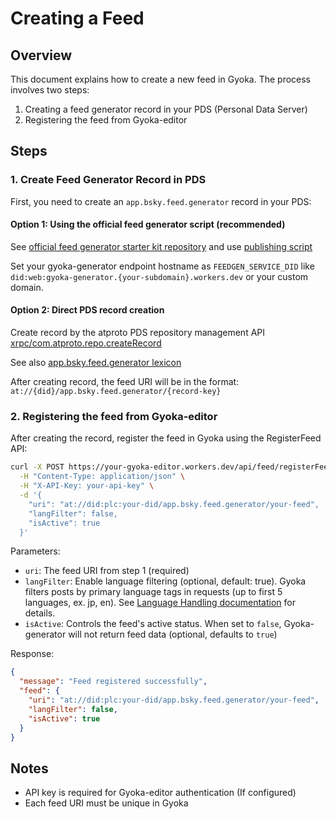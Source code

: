 # Creating a Feed

## Overview
This document explains how to create a new feed in Gyoka. The process involves two steps:
1. Creating a feed generator record in your PDS (Personal Data Server)
2. Registering the feed from Gyoka-editor

## Steps

### 1. Create Feed Generator Record in PDS
First, you need to create an `app.bsky.feed.generator` record in your PDS:


#### Option 1: Using the official feed generator script (recommended)
See [official feed generator starter kit repository](https://github.com/bluesky-social/feed-generator) and use [publishing script](https://github.com/bluesky-social/feed-generator?tab=readme-ov-file#publishing-your-feed)

Set your gyoka-generator endpoint hostname as  `FEEDGEN_SERVICE_DID` like `did:web:gyoka-generator.{your-subdomain}.workers.dev` or your custom domain.

#### Option 2: Direct PDS record creation
Create record by the atproto PDS repository management API [xrpc/com.atproto.repo.createRecord](https://docs.bsky.app/docs/api/com-atproto-repo-create-record)

See also [app.bsky.feed.generator lexicon](https://github.com/bluesky-social/atproto/blob/main/lexicons/app/bsky/feed/generator.json)

After creating record, the feed URI will be in the format:
`at://{did}/app.bsky.feed.generator/{record-key}`

### 2. Registering the feed from Gyoka-editor
After creating the record, register the feed in Gyoka using the RegisterFeed API:

```bash
curl -X POST https://your-gyoka-editor.workers.dev/api/feed/registerFeed \
  -H "Content-Type: application/json" \
  -H "X-API-Key: your-api-key" \
  -d '{
    "uri": "at://did:plc:your-did/app.bsky.feed.generator/your-feed",
    "langFilter": false,
    "isActive": true
  }'
```

Parameters:
- `uri`: The feed URI from step 1 (required)
- `langFilter`: Enable language filtering (optional, default: true). Gyoka filters posts by primary language tags in requests (up to first 5 languages, ex. jp, en). See [Language Handling documentation](https://docs.bsky.app/docs/starter-templates/custom-feeds#language-handling) for details.
- `isActive`: Controls the feed's active status. When set to `false`, Gyoka-generator will not return feed data (optional, defaults to `true`)

Response:
```json
{
  "message": "Feed registered successfully",
  "feed": {
    "uri": "at://did:plc:your-did/app.bsky.feed.generator/your-feed",
    "langFilter": false,
    "isActive": true
  }
}
```

## Notes
- API key is required for Gyoka-editor authentication (If configured)
- Each feed URI must be unique in Gyoka
